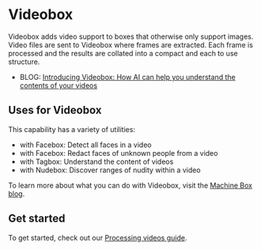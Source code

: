 # Videobox

Videobox adds video support to boxes that otherwise only support images. Video files are sent to Videobox where  frames are extracted. Each frame is processed and the results are collated into a compact and each to use structure.

* BLOG: [Introducing Videobox: How AI can help you understand the contents of your videos](https://blog.machinebox.io/introducing-videobox-how-ai-can-help-you-understand-the-contents-of-your-videos-dd77f17444e2)

## Uses for Videobox

This capability has a variety of utilities:

* with Facebox: Detect all faces in a video
* with Facebox: Redact faces of unknown people from a video
* with Tagbox: Understand the content of videos
* with Nudebox: Discover ranges of nudity within a video

To learn more about what you can do with Videobox, visit the [Machine Box blog](https://blog.machinebox.io/tagged/videos).

## Get started

To get started, check out our [Processing videos guide](/developer/machine-box/boxes/videobox/processing-videos).
